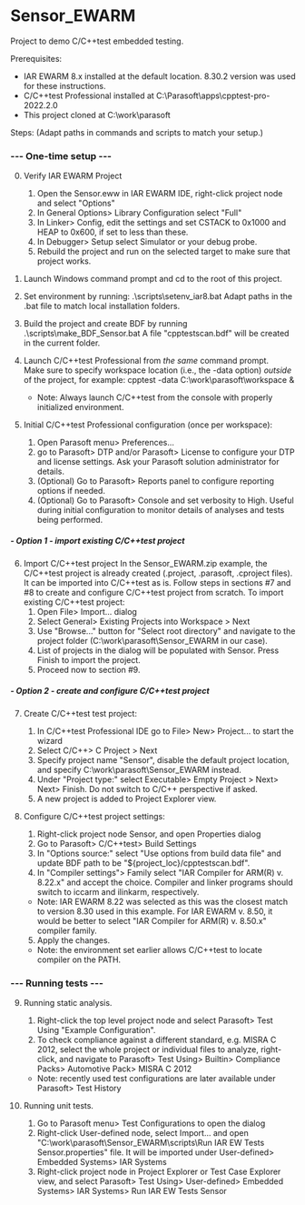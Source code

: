 # Sensor_EWARM
Project to demo C/C++test embedded testing.


Prerequisites:
* IAR EWARM 8.x installed at the default location.  8.30.2 version was used for these instructions.
* C/C++test Professional installed at C:\Parasoft\apps\cpptest-pro-2022.2.0
* This project cloned at C:\work\parasoft

Steps:
(Adapt paths in commands and scripts to match your setup.)

### --- One-time setup ---

0. Verify IAR EWARM Project
   1. Open the Sensor.eww in IAR EWARM IDE, right-click project node and select "Options"
   2. In General Options> Library Configuration select "Full"
   3. In Linker> Config, edit the settings and set CSTACK to 0x1000 and HEAP to 0x600, if set to less than these.
   4. In Debugger> Setup select Simulator or your debug probe.
   5. Rebuild the project and run on the selected target to make sure that project works.
  
1. Launch Windows command prompt and cd to the root of this project.
 
2. Set environment by running: .\scripts\setenv_iar8.bat
    Adapt paths in the .bat file to match local installation folders.
    
3. Build the project and create BDF by running .\scripts\make_BDF_Sensor.bat
    A file "cpptestscan.bdf" will be created in the current folder.
    
4. Launch C/C++test Professional from *the same* command prompt.  
    Make sure to specify workspace location (i.e., the -data option) *outside* of the project, for example:
        cpptest -data C:\work\parasoft\workspace &
   - Note: Always launch C/C++test from the console with properly initialized environment.
        
5. Initial C/C++test Professional configuration (once per workspace):
   1. Open Parasoft menu> Preferences...
   2. go to Parasoft> DTP and/or Parasoft> License to configure your DTP and license settings.  Ask your Parasoft solution administrator for details.
   3. (Optional) Go to Parasoft> Reports panel to configure reporting options if needed.
   4. (Optional) Go to Parasoft> Console and set verbosity to High.  Useful during initial configuration to monitor details of analyses and tests being performed.

##### - Option 1 - import existing C/C++test project

6. Import C/C++test project
In the Sensor_EWARM.zip example, the C/C++test project is already created (.project, .parasoft, .cproject files).  It can be imported into C/C++test as is.  Follow steps in sections #7 and #8 to create and configure C/C++test project from scratch.
    To import existing C/C++test project:
   1. Open File> Import... dialog
   2. Select General> Existing Projects into Workspace > Next
   3. Use "Browse..." button for "Select root directory" and navigate to the project folder (C:\work\parasoft\Sensor_EWARM in our case).
   4. List of projects in the dialog will be populated with Sensor.  Press Finish to import the project.
   5. Proceed now to section #9.

##### - Option 2 - create and configure C/C++test project
7. Create C/C++test test project:
   1. In C/C++test Professional IDE go to File> New> Project... to start the wizard
   2. Select C/C++> C Project > Next
   3. Specify project name "Sensor", disable the default project location, and specify C:\work\parasoft\Sensor_EWARM instead.
   4. Under "Project type:" select Executable> Empty Project > Next> Next> Finish.  Do not switch to C/C++ perspective if asked.
   5. A new project is added to Project Explorer view.

8. Configure C/C++test project settings:
   1. Right-click project node Sensor, and open Properties dialog
   2. Go to Parasoft> C/C++test> Build Settings
   3. In "Options source:" select "Use options from build data file" and update BDF path to be "${project_loc}/cpptestscan.bdf".
   4. In "Compiler settings"> Family select "IAR Compiler for ARM(R) v. 8.22.x" and accept the choice.  Compiler and linker programs should switch to iccarm and ilinkarm, respectively.  
   - Note: IAR EWARM 8.22 was selected as this was the closest match to version 8.30 used in this example.  For IAR EWARM v. 8.50, it would be better to select "IAR Compiler for ARM(R) v. 8.50.x" compiler family.
   5. Apply the changes.
   - Note: the environment set earlier allows C/C++test to locate compiler on the PATH.

### --- Running tests ---

9. Running static analysis.
   1. Right-click the top level project node and select Parasoft> Test Using "Example Configuration".
   2. To check compliance against a different standard, e.g. MISRA C 2012, select the whole project or individual files to analyze, right-click, and navigate to Parasoft> Test Using> Builtin> Compliance Packs> Automotive Pack> MISRA C 2012
   - Note: recently used test configurations are later available under Parasoft> Test History

10. Running unit tests.
    1. Go to Parasoft menu> Test Configurations to open the dialog
    2. Right-click User-defined node, select Import... and open   "C:\work\parasoft\Sensor_EWARM\scripts\Run IAR EW Tests Sensor.properties" file.  It will be imported under User-defined> Embedded Systems> IAR Systems
    3. Right-click project node in Project Explorer or Test Case Explorer view, and select Parasoft> Test Using> User-defined> Embedded Systems> IAR Systems> Run IAR EW Tests Sensor

    
